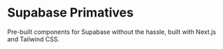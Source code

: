 # Supabase Primatives

Pre-built components for Supabase without the hassle, built with Next.js and Tailwind CSS.
